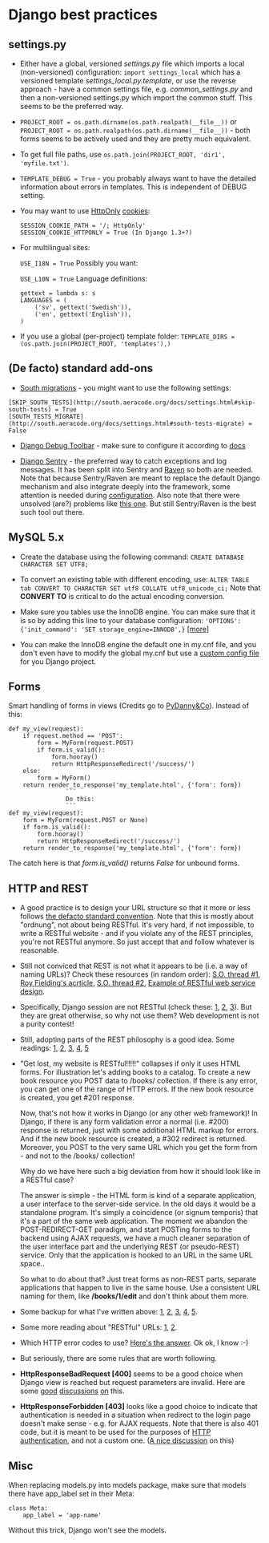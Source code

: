 Django best practices
=====================

## settings.py

* Either have a global, versioned *settings.py* file which imports a local (non-versioned) configuration:
    ```import settings_local```
    which has a versioned template *settings_local.py.template*, or use the reverse approach - have a common settings file, e.g. *common_settings.py*
    and then a non-versioned settings.py which import the common stuff. This seems to be the preferred way.

* ```PROJECT_ROOT = os.path.dirname(os.path.realpath(__file__))``` or
    ```PROJECT_ROOT = os.path.realpath(os.path.dirname(__file__))``` - both forms seems to be actively used and they are pretty much equivalent.

* To get full file paths, use ```os.path.join(PROJECT_ROOT, 'dir1', 'myfile.txt')```.

* ```TEMPLATE_DEBUG = True``` - you probably always want to have the detailed information about errors in templates. This is independent of DEBUG setting.

* You may want to use
    [HttpOnly](http://www.codinghorror.com/blog/2008/08/protecting-your-cookies-httponly.html)
    [cookies](http://stackoverflow.com/questions/3529695/how-do-i-set-httponly-cookie-in-django):

    ```
    SESSION_COOKIE_PATH = '/; HttpOnly'
    SESSION_COOKIE_HTTPONLY = True (In Django 1.3+?)
    ```

* For multilingual sites:

    ```USE_I18N = True```
    Possibly you want:

    ```USE_L10N = True```
    Language definitions:

    ```
    gettext = lambda s: s
    LANGUAGES = (
        ('sv', gettext('Swedish')),
        ('en', gettext('English')),
    )
    ```

* If you use a global (per-project) template folder:
    ```TEMPLATE_DIRS = (os.path.join(PROJECT_ROOT, 'templates'),)```

## (De facto) standard add-ons

* [South migrations](http://south.aeracode.org/) - you might want to use the following settings:
```
[SKIP_SOUTH_TESTS](http://south.aeracode.org/docs/settings.html#skip-south-tests) = True
[SOUTH_TESTS_MIGRATE](http://south.aeracode.org/docs/settings.html#south-tests-migrate) = False
```

* [Django Debug Toolbar](http://pypi.python.org/pypi/django-debug-toolbar/0.8.4) - make sure to configure it according to [docs](http://pypi.python.org/pypi/django-debug-toolbar/0.8.4#installation)

* [Django Sentry](https://github.com/dcramer/django-sentry) - the preferred way to catch exceptions and log messages.
   It has been split into Sentry and [Raven](https://github.com/dcramer/raven) so both are needed.
   Note that because Sentry/Raven are meant to replace the default Django mechanism and also integrate deeply into the framework,
   some attention is needed during [configuration](http://raven.readthedocs.org/en/latest/config/django.html).
   Also note that there were unsolved (are?) problems like [this one](https://github.com/dcramer/django-sentry/issues/210).
   But still Sentry/Raven is the best such tool out there.

## MySQL 5.x

* Create the database using the following command: ```CREATE DATABASE CHARACTER SET UTF8;```

* To convert an existing table with different encoding, use:
    ```ALTER TABLE tab CONVERT TO CHARACTER SET utf8 COLLATE utf8_unicode_ci;```
    Note that <strong>CONVERT TO</strong> is critical to do the actual encoding conversion.

* Make sure you tables use the InnoDB engine.
    You can make sure that it is so by adding this line to your database configuration:
    ```'OPTIONS': {'init_command': 'SET storage_engine=INNODB',}```
    [[more]](https://docs.djangoproject.com/en/1.3/ref/databases/#creating-your-tables)

* You can make the InnoDB engine the default one in my.cnf file,
  and you don't even have to modify the global my.cnf but use a [custom config file](https://docs.djangoproject.com/en/1.3/ref/databases/#connecting-to-the-database) for you Django project.

## Forms

Smart handling of forms in views (Credits go to [PyDanny&Co](http://speakerdeck.com/u/pydanny/p/advanced-django-forms-usage)).
Instead of this:

```
def my_view(request):
    if request.method == 'POST':
        form = MyForm(request.POST)
        if form.is_valid():
            form.hooray()
            return HttpResponseRedirect('/success/')
    else:
        form = MyForm()
    return render_to_response('my_template.html', {'form': form})
                ```
                Do this:
                ```
def my_view(request):
    form = MyForm(request.POST or None)
    if form.is_valid():
        form.hooray()
        return HttpResponseRedirect('/success/')
    return render_to_response('my_template.html', {'form': form})
```
The catch here is that *form.is_valid()* returns *False* for unbound forms.

## HTTP and REST

* A good practice is to design your URL structure so that it more or less follows
    [the defacto standard convention](http://en.wikipedia.org/wiki/Representational_State_Transfer#RESTful_web_services).
    Note that this is mostly about "ordnung", not about being RESTful. It's very hard, if not impossible,
    to write a RESTful website - and if you violate any of the REST principles, you're not RESTful anymore.
    So just accept that and follow whatever is reasonable.
* Still not conviced that REST is not what it appears to be (i.e. a way of naming URLs)? Check these resources (in random order):
    [S.O. thread #1](http://stackoverflow.com/questions/973796/what-are-the-best-uses-of-rest-services),
    [Roy Fielding's acrticle](http://roy.gbiv.com/untangled/2008/rest-apis-must-be-hypertext-driven),
    [S.O. thread #2](http://stackoverflow.com/questions/2001773/understanding-rest-verbs-error-codes-and-authentication),
    [Example of RESTful web service design](http://www.peej.co.uk/articles/restfully-delicious.html).
* Specifically, Django session are not RESTful (check these:
    [1](http://www.peej.co.uk/articles/no-sessions.html),
    [2](http://tech.groups.yahoo.com/group/rest-discuss/message/3583),
    [3](http://davidvancouvering.blogspot.com/2007/09/session-state-is-evil.html)).
    But they are great otherwise, so why not use them? Web development is not a purity contest!
* Still, adopting parts of the REST philosophy is a good idea. Some readings:
    [1](http://stackoverflow.com/questions/6433480/restful-actions-services-that-dont-correspond-to-an-entity),
    [2](http://stackoverflow.com/questions/3408191/is-the-twitter-api-really-restful),
    [3](http://stackoverflow.com/questions/969585/rest-url-design-multiple-resources-in-one-http-call),
    [4](http://stackoverflow.com/questions/2173721/why-does-including-an-action-verb-in-the-uri-in-a-rest-implementation-violate-th),
    <a href="">5</a>
    <a href=""></a>
* "Get lost, my website is RESTful!!!!!" collapses if only it uses HTML forms. For illustration let's adding books to a catalog.
   To create a new book resource you POST data to /books/ collection. If there is any error, you can get one of the range of HTTP errors.
   If the new book resource is created, you get #201 response.

    Now, that's not how it works in Django (or any other web framework)! In Django, if there is any form validation error a normal (i.e. #200) response is returned,
    just with some additional HTML markup for errors. And if the new book resource is created, a #302 redirect is returned.
    Moreover, you POST to the very same URL which you get the form from - and not to the /books/ collection!

    Why do we have here such a big deviation from how it should look like in a RESTful case?

    The answer is simple - the HTML form is kind of a separate application, a user interface to the server-side service.
    In the old days it would be a standalone program. It's simply a coincidence (or signum temporis) that it's a part of the same web application.
    The moment we abandon the POST-REDIRECT-GET paradigm, and start POSTing forms to the backend using AJAX requests, we have a much cleaner separation
    of the user interface part and the underlying REST (or pseudo-REST) service. Only that the application is hooked to an URL in the same URL space..

    So what to do about that? Just treat forms as non-REST parts, separate applications that happen to live in the same house.
    Use a consistent URL naming for them, like **/books/1/edit** and don't think about them more.
* Some backup for what I've written above:
    [1](http://stackoverflow.com/questions/7259464/how-should-a-resource-edit-path-looks-like-on-a-restful-web-app),
    [2](http://stackoverflow.com/questions/1711653/three-step-buyonline-the-restful-way),
    [3](http://stackoverflow.com/questions/3432660/how-to-edit-a-resource),
    [4](http://stackoverflow.com/questions/1657454/how-to-do-a-restful-request-for-an-edit-form),
    [5](http://stackoverflow.com/questions/1269816/html-interface-to-restful-web-service-without-javascript).
* Some more reading about "RESTful" URLs:
    [1](http://stackoverflow.com/questions/1827293/restful-urls-for-a-search-service-with-an-arbitrary-number-of-filtering-criteria),
    [2](http://stackoverflow.com/questions/7272472/how-to-specify-a-range-of-data-or-multiple-entities-in-a-restful-web-service).
* Which HTTP error codes to use? [Here's the answer](http://www.aisee.com/graph_of_the_month/http.png).
   Ok ok, I know :-)
* But seriously, there are some rules that are worth following.
* **HttpResponseBadRequest [400]** seems to be a good choice when Django view is reached but request parameters are invalid.
    Here are some [good](http://stackoverflow.com/questions/5077871/what-is-the-proper-http-response-code-for-request-without-mandatory-fields) [discussions](http://stackoverflow.com/questions/4781187/http-400-bad-request-for-logical-error-not-malformed-request-syntax)
    [on](http://stackoverflow.com/questions/1364527/http-status-code-for-bad-data) this</a>.
* **HttpResponseForbidden [403]** looks like a good choice to indicate that authentication is needed
    in a situation when redirect to the login page doesn't make sense - e.g. for AJAX requests.
    Note that there is also 401 code, but it is meant to be used for the purposes of [HTTP authentication](http://en.wikipedia.org/wiki/Basic_access_authentication),
    and not a custom one. ([A nice discussion](http://stackoverflow.com/questions/6113014/what-http-code-to-use-in-not-authenticated-and-not-authorized-cases) on this)

## Misc

When replacing models.py into models package, make sure that models there have app_label set in their Meta:
```
class Meta:
    app_label = 'app-name'
```
Without this trick, Django won't see the models.
